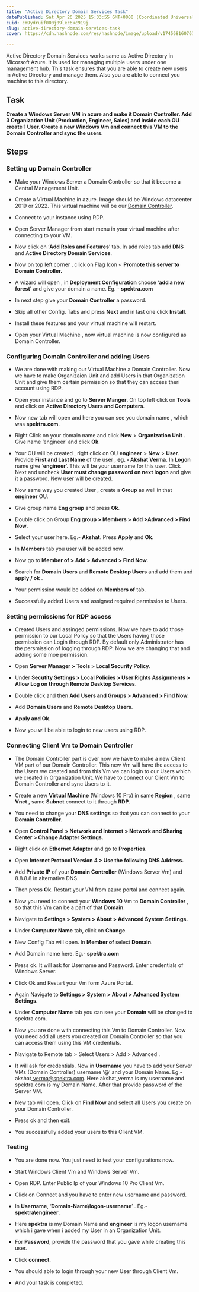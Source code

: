 ```yaml
---
title: "Active Directory Domain Services Task"
datePublished: Sat Apr 26 2025 15:33:55 GMT+0000 (Coordinated Universal Time)
cuid: cm9ydruif000j09lec6kc919j
slug: active-directory-domain-services-task
cover: https://cdn.hashnode.com/res/hashnode/image/upload/v1745681607670/e36ee114-3dba-499e-9d78-9407a195affc.png

---
```


Active Directory Domain Services works same as Active Directory in Micorsoft Azure. It is used for managing multiple users under one management hub. This task ensures that you are able to create new users in Active Directory and manage them. Also you are able to connect you machine to this directory.

## Task

**Create a Windows Server VM in azure and make it Domain Controller. Add 3 Organization Unit (Production, Engineer, Sales) and inside each OU create 1 User. Create a new Windows Vm and connect this VM to the Domain Controller and sync the users.**

## Steps

### Setting up Domain Controller

* Make your Windows Server a Domain Controller so that it become a Central Management Unit.
    
* Create a Virtual Machine in azure. Image should be Windows datacenter 2019 or 2022. This virtual machine will be our [Domain Controller](https://www.techtarget.com/searchwindowsserver/definition/domain-controller).
    
* Connect to your instance using RDP.
    
* Open Server Manager from start menu in your virtual machine after connecting to your VM.
    
* Now click on ‘**Add Roles and Features**’ tab. In add roles tab add **DNS** and A**ctive Directory Domain Services**.
    
* Now on top left corner , click on Flag Icon &lt; **Promote this server to Domain Controller.**
    
* A wizard will open , in **Deployment Configuration** choose ‘**add a new forest**’ and give your domain a name. Eg. - **spektra.com**
    
* In next step give your **Domain Controller** a password.
    
* Skip all other Config. Tabs and press **Next** and in last one click **Install**.
    
* Install these features and your virtual machine will restart.
    
* Open your Virtual Machine , now virtual machine is now configured as Domain Controller.
    

### Configuring Domain Controller and adding Users

* We are done with making our Virtual Machine a Domain Controller. Now we have to make Organizaion Unit and add Users in that Organization Unit and give them certain permission so that they can access theri account using RDP.
    
* Open your instance and go to **Server Manger**. On top left click on **Tools** and click on A**ctive Directory Users and Computers**.
    
* Now new tab will open and here you can see you domain name , which was **spektra.com**.
    
* Right Click on your domain name and click **New** &gt; **Organization Unit** . Give name ‘engineer’ and click **Ok**.
    
* Your OU will be created , right click on OU **engineer** &gt; **New** &gt; **User**. Provide **First and Last Name** of the user , **eg. - Akshat Verma**. In **Logon** name give ‘**engineer**‘. This will be your username for this user. Click Next and uncheck **User must change password on next logon** and give it a password. New user will be created.
    
* Now same way you created User , create a **Group** as well in that **engineer** OU.
    
* Give group name **Eng group** and press **Ok**.
    
* Double click on Group **Eng group &gt; Members &gt; Add &gt;Advanced &gt; Find Now**.
    
* Select your user here. Eg.- **Akshat**. Press **Apply** and **Ok**.
    
* In **Members** tab you user will be added now.
    
* Now go to **Member of &gt; Add &gt; Advanced &gt; Find Now.**
    
* Search for **Domain Users** and **Remote Desktop Users** and add them and **apply / ok** .
    
* Your permission would be added on **Members of** tab.
    
* Successfully added Users and assigned required permission to Users.
    

### Setting permissions for RDP access

* Created Users and assinged permissions. Now we have to add those permission to our Local Policy so that the Users having those permission can Login through RDP. By default only Administrator has the persmission of logging through RDP. Now we are changing that and adding some moe permission.
    
* Open **Server Manager &gt; Tools &gt; Local Security Policy**.
    
* Under **Secutity Settings &gt; Local Policies &gt; User Rights Assignments &gt; Allow Log on through Remote Desktop Services.**
    
* Double click and then **Add Users and Groups &gt; Advanced &gt; Find Now.**
    
* Add **Domain Users** and **Remote Desktop Users**.
    
* **Apply and Ok**.
    
* Now you will be able to login to new users using RDP.
    

### Connecting Client Vm to Domain Controller

* The Domain Controller part is over now we have to make a new Client VM part of our Domain Controller. This new Vm will have the access to the Users we created and from this Vm we can login to our Users which we created in Organization Unit. We have to connect our Client Vm to Domain Controller and sync Users to it.
    
* Create a new **Virtual Machine** (Windows 10 Pro) in same **Region** , same **Vnet** , same **Subnet** connect to it through **RDP**.
    
* You need to change your **DNS settings** so that you can connect to your **Domain Controller**.
    
* Open **Control Panel &gt; Network and Internet &gt; Network and Sharing Center &gt; Change Adapter Settings.**
    
* Right click on **Ethernet Adapter** and go to **Properties**.
    
* Open **Internet Protocol Version 4 &gt; Use the following DNS Address.**
    
* Add **Private IP** of your **Domain Controller** (Windows Server Vm) and 8.8.8.8 in alternative DNS.
    
* Then press **Ok**. Restart your VM from azure portal and connect again.
    
* Now you need to connect your **Windows 10** Vm to **Domain Controller** , so that this Vm can be a part of that **Domain**.
    
* Navigate to **Settings &gt; System &gt; About &gt; Advanced System Settings.**
    
* Under **Computer Name** tab, click on **Change**.
    
* New Config Tab will open. In **Member of** select **Domain**.
    
* Add Domain name here. Eg.- **spektra.com**
    
* Press ok. It will ask for Username and Password. Enter credentials of Windows Server.
    
* Click Ok and Restart your Vm form Azure Portal.
    
* Again Navigate to **Settings &gt; System &gt; About &gt; Advanced System Settings.**
    
* Under **Computer Name** tab you can see your **Domain** will be changed to spektra.com.
    
* Now you are done with connecting this Vm to Domain Controller. Now you need add all users you created on Domain Controller so that you can access them using this VM credentials.
    
* Navigate to Remote tab &gt; Select Users &gt; Add &gt; Advanced .
    
* It will ask for credentials. Now in **Username** you have to add your Server VMs (Domain Controller) username ‘@‘ and your Domain Name. Eg.- akshat\_verma@spektra.com. Here akshat\_verma is my username and spektra.com is my Domain Name. After that provide password of the Server VM.
    
* New tab will open. Click on **Find Now** and select all Users you create on your Domain Controller.
    
* Press ok and then exit.
    
* You successfully added your users to this Client VM.
    

### Testing

* You are done now. You just need to test your configurations now.
    
* Start Windows Client Vm and Windows Server Vm.
    
* Open RDP. Enter Public Ip of your Windows 10 Pro Client Vm.
    
* Click on Connect and you have to enter new username and password.
    
* In **Username**, ‘**Domain-Name\\logon-username**’ . Eg.- **spektra\\engineer**.
    
* Here **spektra** is my Domain Name and **engineer** is my logon username which i gave when i added my User in an Organization Unit.
    
* For **Password**, provide the password that you gave while creating this user.
    
* Click **connect**.
    
* You should able to login through your new User through Client Vm.
    
* And your task is completed.